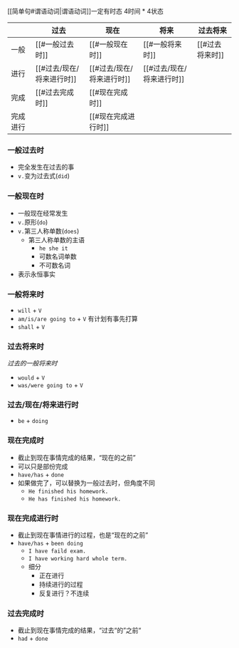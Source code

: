 
[[简单句#谓语动词|谓语动词]]一定有时态
4时间 * 4状态

|      | 过去               | 现在               | 将来               | 过去将来       |
| ---- | ---------------- | ---------------- | ---------------- | ---------- |
| 一般   | [[#一般过去时]]       | [[#一般现在时]]       | [[#一般将来时]]       | [[#过去将来时]] |
| 进行   | [[#过去/现在/将来进行时]] | [[#过去/现在/将来进行时]] | [[#过去/现在/将来进行时]] |            |
| 完成   | [[#过去完成时]]       | [[#现在完成时]]       |                  |            |
| 完成进行 |                  | [[#现在完成进行时]]     |                  |            |


### 一般过去时
- 完全发生在过去的事
- `v.`变为过去式(`did`)

### 一般现在时
- 一般现在经常发生
- `v.`原形(`do`)
- `v.`第三人称单数(`does`)
	- 第三人称单数的主语
		- `he she it`
		- 可数名词单数
		- 不可数名词
- 表示永恒事实

### 一般将来时
- `will` + `V` 
- `am/is/are going to` + `V` 有计划有事先打算
- `shall` + `V`

### 过去将来时
_过去的一般将来时_
- `would` + `V`
- `was/were going to` + `V`

### 过去/现在/将来进行时
- `be` + `doing`

### 现在完成时
- 截止到现在事情完成的结果，“现在的之前”
- 可以只是部份完成
- `have/has` + `done`
- 如果做完了，可以替换为一般过去时，但角度不同
	- `He finished his homework.`
	- `He has finished his homework.`

### 现在完成进行时
- 截止到现在事情进行的过程，也是“现在的之前”
- `have/has` + `been doing`
	- `I have faild exam.`
	- `I have working hard whole term.`
	- 细分
		- 正在进行
		- 持续进行的过程
		- 反复进行？不连续

### 过去完成时
- 截止到现在事情完成的结果，“过去“的”之前“
- `had` + `done`